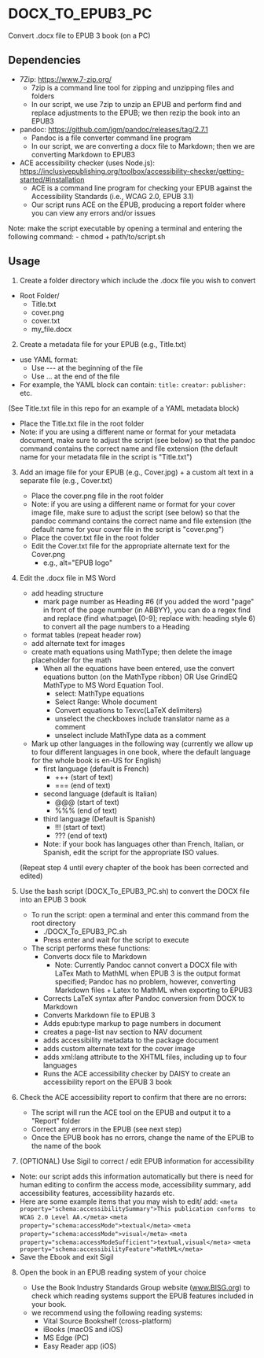 # DOCX_TO_EPUB3_PC
Convert .docx file to EPUB 3 book (on a PC)

## Dependencies

- 7Zip: https://www.7-zip.org/
	- 7zip is a command line tool for zipping and unzipping files and folders
	- In our script, we use 7zip to unzip an EPUB and perform find and replace adjustments to the EPUB; we then rezip the book into an EPUB3
- pandoc: https://github.com/jgm/pandoc/releases/tag/2.7.1
	- Pandoc is a file converter command line program
	- In our script, we are converting a docx file to Markdown; then we are converting Markdown to EPUB3
- ACE accessibility checker (uses Node.js): https://inclusivepublishing.org/toolbox/accessibility-checker/getting-started/#installation
	- ACE is a command line program for checking your EPUB against the Accessibility Standards (i.e., WCAG 2.0, EPUB 3.1)
	- Our script runs ACE on the EPUB, producing a report folder where you can view any errors and/or issues 

Note: make the script executable by opening a terminal and entering the following command:
		- chmod + path/to/script.sh

## Usage

1. Create a folder directory which include the .docx file you wish to convert

- Root Folder/
	- Title.txt
	- cover.png
	- cover.txt
	- my_file.docx

2. Create a metadata file for your EPUB (e.g., Title.txt)

- use YAML format:
	- Use --- at the beginning of the file
	- Use ... at the end of the file
- For example, the YAML block can contain:
`title:`
`creator:`
`publisher:` etc.

(See Title.txt file in this repo for an example of a YAML metadata block)

- Place the Title.txt file in the root folder
- Note: if you are using a different name or format for your metadata document, make sure to adjust the script (see below) so that the pandoc command contains the correct name and file extension (the default name for your metadata file in the script is "Title.txt")

3. Add an image file for your EPUB (e.g., Cover.jpg) + a custom alt text in a separate file (e.g., Cover.txt)
	- Place the cover.png file in the root folder
	- Note: if you are using a different name or format for your cover image file, make sure to adjust the script (see below) so that the pandoc command contains the correct name and file extension (the default name for your cover file in the script is "cover.png")
	- Place the cover.txt file in the root folder
	- Edit the Cover.txt file for the appropriate alternate text for the Cover.png
		- e.g., alt="EPUB logo"

4. Edit the .docx file in MS Word

	- add heading structure
		- mark page number as Heading #6 (if you added the word "page" in front of the page number (in ABBYY), you can do a regex find and replace (find what:page\ [0-9]; replace with: heading style 6) to convert all the page numbers to a Heading
	- format tables (repeat header row)
	- add alternate text for images
	- create math equations using MathType; then delete the image placeholder for the math
		- When all the equations have been entered, use the convert equations button (on the MathType ribbon) OR Use GrindEQ MathType to MS Word Equation Tool.
			- select: MathType equations
			- Select Range: Whole document
			- Convert equations to Texvc(LaTeX delimiters)
			- unselect the checkboxes include translator name as a comment
			- unselect include MathType data as a comment
	- Mark up other languages in the following way (currently we allow up to four different languages in one book, where the default language for the whole book is en-US for English)
		- first language (default is French)
			- +++ (start of text)
			- === (end of text)
		- second language (default is Italian)
			- @@@ (start of text)
			- %%% (end of text)
		- third language (Default is Spanish)
			- !!! (start of text)
			- ??? (end of text)
		- Note: if your book has languages other than French, Italian, or Spanish, edit the script for the appropriate ISO values.

	(Repeat step 4 until every chapter of the book has been corrected and edited)

5. Use the bash script (DOCX_To_EPUB3_PC.sh) to convert the DOCX file into an EPUB 3 book

	- To run the script: open a terminal and enter this command from the root directory
		- ./DOCX_To_EPUB3_PC.sh
		- Press enter and wait for the script to execute
	- The script performs these functions:
		- Converts docx file to Markdown 
			- Note: Currently Pandoc cannot convert a DOCX file with LaTex Math to MathML when EPUB 3 is the output format specified; Pandoc has no problem, however, converting Markdown files + Latex to MathML when exporting to EPUB3
		- Corrects LaTeX syntax after Pandoc conversion from DOCX to Markdown
		- Converts Markdown file to EPUB 3
		- Adds epub:type markup to page numbers in document
		- creates a page-list nav section to NAV document
		- adds accessibility metadata to the package document
		- adds custom alternate text for the cover image
		- adds xml:lang attribute to the XHTML files, including up to four languages
		- Runs the ACE accessibility checker by DAISY to create an accessibility report on the EPUB 3 book

6. Check the ACE accessibility report to confirm that there are no errors:

	- The script will run the ACE tool on the EPUB and output it to a "Report" folder
	- Correct any errors in the EPUB (see next step)
	- Once the EPUB book has no errors, change the name of the EPUB to the name of the book
	
7. (OPTIONAL) Use Sigil to correct / edit EPUB information for accessibility 

- Note: our script adds this information automatically but there is need for human editing to confirm the access mode, accessibility summary, add accessibility features, accessibility hazards etc.
- Here are some example items that you may wish to edit/ add:
`<meta property="schema:accessibilitySummary">This publication conforms to WCAG 2.0 Level AA.</meta>`
`<meta property="schema:accessMode">textual</meta>`
`<meta property="schema:accessMode">visual</meta>`
`<meta property="schema:accessModeSufficient">textual,visual</meta>`
`<meta property="schema:accessibilityFeature">MathML</meta>`
- Save the Ebook and exit Sigil
	
8. Open the book in an EPUB reading system of your choice

	- Use the Book Industry Standards Group website (www.BISG.org) to check which reading systems support the EPUB features included in your book.
	- we recommend using the following reading systems:
		- Vital Source Bookshelf (cross-platform)
		- iBooks (macOS and iOS)
		- MS Edge (PC)
		- Easy Reader app (iOS)
